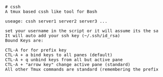 <pre>
# cssh
A tmux based cssh like tool for Bash

useage: cssh server1 server2 server3 ...

set your username in the script or it will assume its the same as your local username
It will auto add your ssh key (~/.ssh/id_rsa) 
Bound Keys are: 

CTL-A for for prefix key
CTL-A + a bind keys to all panes (default)
CTL-A + q unbind keys from all but active pane
CTL-A + "arrow key" change active pane (standard)
All other Tmux commands are standard (remembering the prefix key is CTL-A)
</pre>
